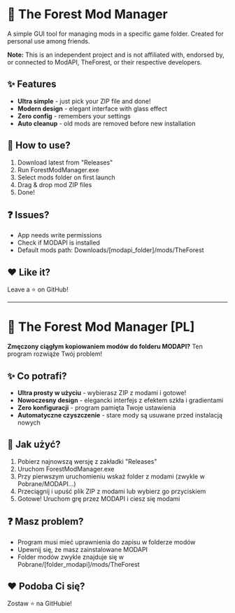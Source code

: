 # 🌲 The Forest Mod Manager

A simple GUI tool for managing mods in a specific game folder. Created for personal use among friends.

**Note:** This is an independent project and is not affiliated with, endorsed by, or connected to ModAPI, TheForest, or their respective developers.

## ✨ Features
- **Ultra simple** - just pick your ZIP file and done!
- **Modern design** - elegant interface with glass effect
- **Zero config** - remembers your settings
- **Auto cleanup** - old mods are removed before new installation

## 🚀 How to use?
1. Download latest from "Releases"
2. Run ForestModManager.exe
3. Select mods folder on first launch
4. Drag & drop mod ZIP files
5. Done!

## ❓ Issues?
- App needs write permissions
- Check if MODAPI is installed
- Default mods path: Downloads/[modapi_folder]/mods/TheForest

## ❤️ Like it?
Leave a ⭐ on GitHub!

---

# 🌲 The Forest Mod Manager [PL]

**Zmęczony ciągłym kopiowaniem modów do folderu MODAPI?** Ten program rozwiąże Twój problem!

## ✨ Co potrafi?
- **Ultra prosty w użyciu** - wybierasz ZIP z modami i gotowe!
- **Nowoczesny design** - elegancki interfejs z efektem szkła i gradientami
- **Zero konfiguracji** - program pamięta Twoje ustawienia
- **Automatyczne czyszczenie** - stare mody są usuwane przed instalacją nowych

## 🚀 Jak użyć?
1. Pobierz najnowszą wersję z zakładki "Releases"
2. Uruchom ForestModManager.exe
3. Przy pierwszym uruchomieniu wskaż folder z modami (zwykle w Pobrane/MODAPI...)
4. Przeciągnij i upuść plik ZIP z modami lub wybierz go przyciskiem
5. Gotowe! Uruchom grę przez MODAPI i ciesz się modami

## ❓ Masz problem?
- Program musi mieć uprawnienia do zapisu w folderze modów
- Upewnij się, że masz zainstalowane MODAPI
- Folder modów zwykle znajduje się w Pobrane/[folder_modapi]/mods/TheForest

## ❤️ Podoba Ci się?
Zostaw ⭐ na GitHubie!
